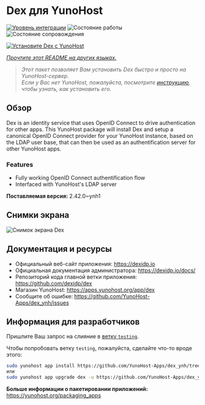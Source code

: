 <!--
Важно: этот README был автоматически сгенерирован <https://github.com/YunoHost/apps/tree/master/tools/readme_generator>
Он НЕ ДОЛЖЕН редактироваться вручную.
-->

# Dex для YunoHost

[![Уровень интеграции](https://apps.yunohost.org/badge/integration/dex)](https://ci-apps.yunohost.org/ci/apps/dex/)
![Состояние работы](https://apps.yunohost.org/badge/state/dex)
![Состояние сопровождения](https://apps.yunohost.org/badge/maintained/dex)

[![Установите Dex с YunoHost](https://install-app.yunohost.org/install-with-yunohost.svg)](https://install-app.yunohost.org/?app=dex)

*[Прочтите этот README на других языках.](./ALL_README.md)*

> *Этот пакет позволяет Вам установить Dex быстро и просто на YunoHost-сервер.*  
> *Если у Вас нет YunoHost, пожалуйста, посмотрите [инструкцию](https://yunohost.org/install), чтобы узнать, как установить его.*

## Обзор

Dex is an identity service that uses OpenID Connect to drive authentication for other apps.
This YunoHost package will install Dex and setup a canonical OpenID Connect provider for your YunoHost instance, based on the LDAP user base, that can then be used as an authentification server for other YunoHost apps.

### Features

- Fully working OpenID Connect authentification flow
- Interfaced with YunoHost's LDAP server


**Поставляемая версия:** 2.42.0~ynh1

## Снимки экрана

![Снимок экрана Dex](./doc/screenshots/Dex_screenshot.png)

## Документация и ресурсы

- Официальный веб-сайт приложения: <https://dexidp.io>
- Официальная документация администратора: <https://dexidp.io/docs/>
- Репозиторий кода главной ветки приложения: <https://github.com/dexidp/dex>
- Магазин YunoHost: <https://apps.yunohost.org/app/dex>
- Сообщите об ошибке: <https://github.com/YunoHost-Apps/dex_ynh/issues>

## Информация для разработчиков

Пришлите Ваш запрос на слияние в [ветку `testing`](https://github.com/YunoHost-Apps/dex_ynh/tree/testing).

Чтобы попробовать ветку `testing`, пожалуйста, сделайте что-то вроде этого:

```bash
sudo yunohost app install https://github.com/YunoHost-Apps/dex_ynh/tree/testing --debug
или
sudo yunohost app upgrade dex -u https://github.com/YunoHost-Apps/dex_ynh/tree/testing --debug
```

**Больше информации о пакетировании приложений:** <https://yunohost.org/packaging_apps>
